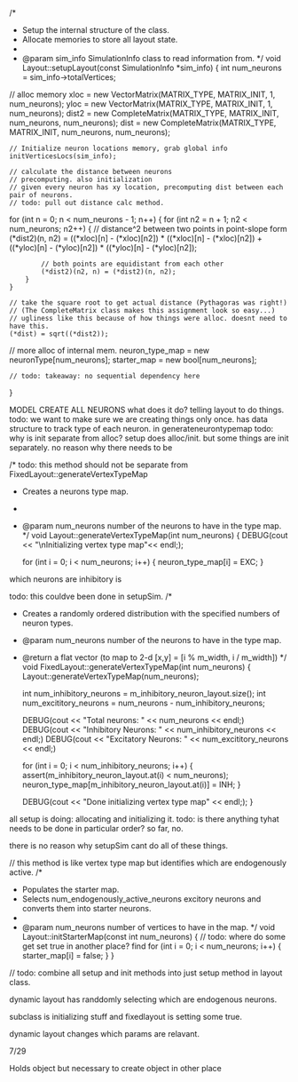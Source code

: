 /*
 *  Setup the internal structure of the class.
 *  Allocate memories to store all layout state.
 *
 *  @param  sim_info  SimulationInfo class to read information from.
 */
void Layout::setupLayout(const SimulationInfo *sim_info)
{
    int num_neurons = sim_info->totalVertices;

// alloc memory
    xloc = new VectorMatrix(MATRIX_TYPE, MATRIX_INIT, 1, num_neurons);
    yloc = new VectorMatrix(MATRIX_TYPE, MATRIX_INIT, 1, num_neurons);
    dist2 = new CompleteMatrix(MATRIX_TYPE, MATRIX_INIT, num_neurons, num_neurons);
    dist = new CompleteMatrix(MATRIX_TYPE, MATRIX_INIT, num_neurons, num_neurons);

    // Initialize neuron locations memory, grab global info
    initVerticesLocs(sim_info);

    // calculate the distance between neurons
    // precomputing. also initialization
    // given every neuron has xy location, precomputing dist between each pair of neurons.
    // todo: pull out distance calc method. 
for (int n = 0; n < num_neurons - 1; n++)
    {
        for (int n2 = n + 1; n2 < num_neurons; n2++)
        {
            // distance^2 between two points in point-slope form
            (*dist2)(n, n2) = ((*xloc)[n] - (*xloc)[n2]) * ((*xloc)[n] - (*xloc)[n2]) +
                ((*yloc)[n] - (*yloc)[n2]) * ((*yloc)[n] - (*yloc)[n2]);

            // both points are equidistant from each other
            (*dist2)(n2, n) = (*dist2)(n, n2);
        }
    }

    // take the square root to get actual distance (Pythagoras was right!)
    // (The CompleteMatrix class makes this assignment look so easy...)
    // ugliness like this because of how things were alloc. doesnt need to have this.
    (*dist) = sqrt((*dist2));

// more alloc of internal mem.
    neuron_type_map = new neuronType[num_neurons];
    starter_map = new bool[num_neurons];

    // todo: takeaway: no sequential dependency here
}



MODEL CREATE ALL NEURONS what does it do?
telling layout to do things.
todo: we want to make sure we are creating things only once.
has data structure to track type of each neuron. in generateneurontypemap
todo: why is init separate from alloc? setup does alloc/init. but some things are init separately.
no reason why there needs to be

/* todo: this method should not be separate from FixedLayout::generateVertexTypeMap
 *  Creates a neurons type map.
 *
 *  @param  num_neurons number of the neurons to have in the type map.
 */
void Layout::generateVertexTypeMap(int num_neurons)
{
    DEBUG(cout << "\nInitializing vertex type map"<< endl;);

    for (int i = 0; i < num_neurons; i++) {
        neuron_type_map[i] = EXC;
    }

which neurons are inhibitory is

todo: this couldve been done in setupSim.
/*
 *  Creates a randomly ordered distribution with the specified numbers of neuron types.
 *  @param  num_neurons number of the neurons to have in the type map.
 *  @return a flat vector (to map to 2-d [x,y] = [i % m_width, i / m_width])
 */
void FixedLayout::generateVertexTypeMap(int num_neurons)
{
    Layout::generateVertexTypeMap(num_neurons);

    int num_inhibitory_neurons = m_inhibitory_neuron_layout.size();
    int num_excititory_neurons = num_neurons - num_inhibitory_neurons;

    DEBUG(cout << "Total neurons: " << num_neurons << endl;)
    DEBUG(cout << "Inhibitory Neurons: " << num_inhibitory_neurons << endl;)
    DEBUG(cout << "Excitatory Neurons: " << num_excititory_neurons << endl;)

    for (int i = 0; i < num_inhibitory_neurons; i++) {
        assert(m_inhibitory_neuron_layout.at(i) < num_neurons);
        neuron_type_map[m_inhibitory_neuron_layout.at(i)] = INH;
    }

    DEBUG(cout << "Done initializing vertex type map" << endl;);
}

all setup is doing: allocating and initializing it.
todo: is there anything tyhat needs to be done in particular order? so far, no.

there is no reason why setupSim cant do all of these things.

// this method is like vertex type map but identifies which are endogenously active.
/*
 *  Populates the starter map.
 *  Selects num_endogenously_active_neurons excitory neurons and converts them into starter neurons.
 *
 *  @param  num_neurons number of vertices to have in the map.
 */
void Layout::initStarterMap(const int num_neurons)
{
    // todo: where do some get set true in another place? find
    for (int i = 0; i < num_neurons; i++) {
        starter_map[i] = false;
    }
}

// todo: combine all setup and init methods into just setup method in layout class.

dynamic layout has randdomly selecting which are endogenous neurons.

subclass is initializing stuff and fixedlayout is setting some true.

dynamic layout changes which params are relavant.



7/29 

Holds object but necessary to create object in other place 




